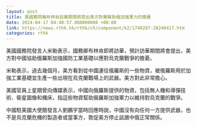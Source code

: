 ```yaml
---
layout: post
title: 美國務院稱布林肯訪華期間將提出美方對華幫助俄加強軍力的擔憂
date: 2024-04-17 04:40:57.000000000 +08:00
link: https://news.rthk.hk/rthk/ch/component/k2/1749207-20240417.htm
categories: rthk
---
```


美國國務院發言人米勒表示，國務卿布林肯即將訪華，預計訪華期間將會提出，美方對中國協助俄羅斯加強國防工業基礎以應對烏克蘭戰爭的擔憂。

米勒表示，過去幾個月，美方看到從中國運往俄羅斯的一些物資，被俄羅斯用於加強工業基礎並生產一些出現在烏克蘭戰場上的武器。美方對此非常擔心。

美國官員上星期曾向傳媒表示，中國向俄羅斯提供的物資，包括無人機和導彈技術、衛星圖像和機床，指這些物資幫助俄羅斯加強軍力以維持對烏克蘭的戰爭。

中國駐美國大使館發言人劉鵬宇當時回應時說，中國沒有向任何一方提供武器，也不是烏克蘭危機的製造者或當事方，敦促美方停止詆譭中俄正常關係。

